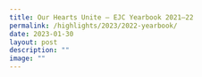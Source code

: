 ```yaml
---
title: Our Hearts Unite – EJC Yearbook 2021–22
permalink: /highlights/2023/2022-yearbook/
date: 2023-01-30
layout: post
description: ""
image: ""
---
```

